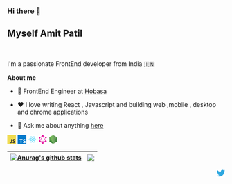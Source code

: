 ### Hi there 👋

## Myself Amit Patil

<!-- ![Amit's Most used languages](https://github-readme-stats.vercel.app/api/top-langs?username=amitpatil321&show_icons=true&count_private=true&theme=gotham) -->

<br />

I'm a passionate FrontEnd developer from India 🇮🇳

**About me**

- 💼 FrontEnd Engineer at [Hobasa](https://hobasa.com/)

- ❤️ I love writing React , Javascript and building web ,mobile , desktop and chrome applications

- 💬 Ask me about anything [here](https://github.com/amitpatil321/amitpatil321/issues)

<code><img height="20" src="https://raw.githubusercontent.com/github/explore/80688e429a7d4ef2fca1e82350fe8e3517d3494d/topics/javascript/javascript.png"></code>
<code><img height="20" src="https://raw.githubusercontent.com/github/explore/80688e429a7d4ef2fca1e82350fe8e3517d3494d/topics/typescript/typescript.png"></code>
<code><img height="20" src="https://raw.githubusercontent.com/github/explore/80688e429a7d4ef2fca1e82350fe8e3517d3494d/topics/react/react.png"></code>
<code><img height="20" src="https://raw.githubusercontent.com/github/explore/5c058a388828bb5fde0bcafd4bc867b5bb3f26f3/topics/graphql/graphql.png"></code>
<code><img height="20" src="https://raw.githubusercontent.com/github/explore/80688e429a7d4ef2fca1e82350fe8e3517d3494d/topics/nodejs/nodejs.png"></code>

| <a href="https://github.com/amitpatil321/github-readme-stats"><img align="center" src="https://github-readme-stats.vercel.app/api?username=amitpatil321&show_icons=true&include_all_commits=true&theme=buefy&hide_border=true" alt="Anurag's github stats" /></a> | <a href="https://github.com/amitpatil321/github-readme-stats"><img align="center" src="https://github-readme-stats.vercel.app/api/top-langs/?username=amitpatil321&layout=compact&theme=buefy&hide_border=true" /></a> |
| ----------------------------------------------------------------------------------------------------------------------------------------------------------------------------------------------------------------------------------------------------------------- | ---------------------------------------------------------------------------------------------------------------------------------------------------------------------------------------------------------------------- |

<a href="https://twitter.com/anuraghazru">
  <img align="right" alt="Anurag Hazra | Twitter" width="21px" src="https://raw.githubusercontent.com/amitpatil321/amitpatil321/master/assets/twitter.svg" />
</a>
